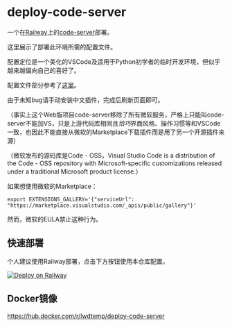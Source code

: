 # deploy-code-server

一个在[Railway](https://railway.app/)上的[code-server](https://github.com/cdr/code-server)部署。

这里展示了部署此环境所需的配置文件。

配置定位是一个美化的VSCode及适用于Python初学者的临时开发环境，但似乎越来越偏向自己的喜好了。

配置文件部分参考了[这里](https://zhuanlan.zhihu.com/p/386285855)。

由于未知bug请手动安装中文插件，完成后刷新页面即可。

（事实上这个Web版项目code-server移除了所有微软服务，严格上只能叫code-server不能加VS，只是上游代码库相同且*恰巧*界面风格、操作习惯等和VSCode一致，也因此不能直接从微软的Marketplace下载插件而是用了另一个开源插件来源）

（微软发布的源码库是Code - OSS，Visual Studio Code is a distribution of the Code - OSS repository with Microsoft-specific customizations released under a traditional Microsoft product license.）

如果想使用微软的Marketplace：

```shell
export EXTENSIONS_GALLERY='{"serviceUrl": "https://marketplace.visualstudio.com/_apis/public/gallery"}'
```

然而，微软的EULA禁止这种行为。

## 快速部署

个人建议使用Railway部署，点击下方按钮使用本仓库配置。

[![Deploy on Railway](https://railway.app/button.svg)](https://railway.app/new/template?template=https%3A%2F%2Fgithub.com%2Flwd-temp%2Fdeploy-code-server&envs=PASSWORD%2CGIT_REPO&PASSWORDDesc=Your+password+to+log+in+to+code-server+with&GIT_REPODesc=A+git+repo+to+clone+and+open+in+code-server+%28ex.+https%3A%2F%2Fgithub.com%2Fcdr%2Fdocs.git%29)

## Docker镜像

https://hub.docker.com/r/lwdtemp/deploy-code-server
